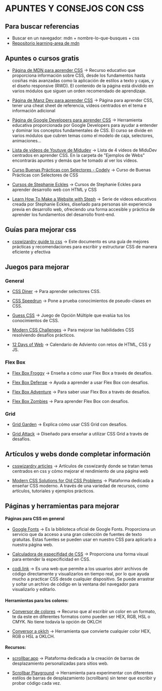 # APUNTES Y CONSEJOS CON CSS
## Para buscar referencias
- Buscar en un navegador: mdn + nombre-lo-que-busques + css
- [Repositorio learning-area de mdn](https://github.com/mdn/learning-area)

## Apuntes o cursos gratis

- [Página de MDN para aprender CSS](https://developer.mozilla.org/es/docs/Learn/CSS) → Recurso educativo que proporciona información sobre CSS, desde los fundamentos hasta cosiñas más avanzadas como la aplicación de estilos a texto y cajas, y el diseño responsive (RWD). El contenido de la página está dividido en varios módulos que siguen un orden recomendado de aprendizaje.

- [Página de Manz Dev para aprender CSS](https://lenguajecss.com/) → Página para aprender CSS, tener una cheat sheet de referencia, vídeos centrados en el tema e información adicional

- [Página de Google Developers para aprender CSS](https://web.dev/learn/css?hl=es) → Herramienta educativa proporcionada por Google Developers para ayudar a entender y dominar los conceptos fundamentales de CSS. El curso se divide en varios módulos que cubren temas como el modelo de caja, selectores, animaciones... 

- [Lista de vídeos de Youtuve de Midudev](https://www.youtube.com/playlist?list=PLUofhDIg_38q7l8gV4IVCz_pjUeyD99_j) → Lista de 4 vídeos de MiduDev centrados en aprender CSS. En la carpeta de "Ejemplos de Webs" encontrarás apuntes y demás que he tomado al ver los vídeos.

- [Curso Buenas Prácticas con Selectores - Codely](https://pro.codely.com/library/buenas-practicas-con-css-selectores/path/) → Curso de Buenas Prácticas con Selectores de CSS

- [Cursos de Stephanie Eckles](https://egghead.io/q/resources-by-stephanie-eckles) → Cursos de Stephanie Eckles para aprender desarrollo web con HTML y CSS

- [Learn How To Make a Website with Steph](https://learnfromsteph.dev/) → Serie de videos educativos creada por Stephanie Eckles, diseñado para personas sin experiencia previa en desarrollo web, ofreciendo una forma accesible y práctica de aprender los fundamentos del desarrollo front-end.

## Guías para mejorar css
- [csswizardry guide to css](https://cssguidelin.es/) → Este documento es una guía de mejores prácticas y recomendaciones para escribir y estructurar CSS de manera eficiente y efectiva

## Juegos para mejorar
### General 
- [CSS Diner](https://flukeout.github.io/) → Para aprender selectores CSS.

- [CSS Speedrun](https://css-speedrun.netlify.app/) → Pone a prueba conocimientos de pseudo-clases en CSS.

- [Guess CSS](https://www.guess-css.app/) → Juego de Opción Múltiple que evalúa tus los conocimientos de CSS.

- [Modern CSS Challenges](https://challenges.moderncss.dev/) → Para mejorar las habilidades CSS resolviendo desafíos prácticos.

- [12 Days of Web](https://12daysofweb.dev/) → Calendario de Adviento con retos de HTML, CSS y JS.

### Flex Box
- [Flex Box Froggy](https://flexboxfroggy.com/#es) → Enseña a cómo usar Flex Box a través de desafíos.

- [Flex Box Defense](http://www.flexboxdefense.com/) → Ayuda a aprender a usar Flex Box con desafíos.

- [Flex Box Adventure](https://codingfantasy.com/games/flexboxadventure) → Para saber usar Flex Box a través de desafíos.
 
- [Flex Box Zombies](https://mastery.games/flexboxzombies/) → Para aprender Flex Box con desafíos.

### Grid
- [Grid Garden](https://cssgridgarden.com) → Explica cómo usar CSS Grid con desafíos.

- [Grid Attack](https://codingfantasy.com/games/css-grid-attack) → Diseñado para enseñar a utilizar CSS Grid a través de desafíos.


## Artículos y webs donde completar información
- [csswizardry articles](https://csswizardry.com/page2/#section:articles) → Artículos de csswizardy donde se tratan temas centrados en css y cómo mejorar el rendimiento de una página web

- [Modern CSS Solutions for Old CSS Problems](https://moderncss.dev/) → Plataforma dedicada a enseñar CSS moderno. A través de una variedad de recursos, como artículos, tutoriales y ejemplos prácticos.

## Páginas y herramientas para mejorar
#### Páginas para CSS en general
- [Google Fonts](https://fonts.google.com/) →  Es la biblioteca oficial de Google Fonts. Proporciona un servicio que da acceso a una gran colección de fuentes de texto gratuitas. Estas fuentes se pueden usar en nuestro CSS para aplicarlo a nuestra página web.

- [Calculadora de especifidad de CSS](https://specificity.keegan.st/) → Proporciona una forma visual para entender la especificidad en CSS.

- [codi.link](https://codi.link/) → Es una web que permite a los usuarios abrir archivos de código directamente y visualizarlos en tiempo real, por lo que ayuda mucho a practicar CSS desde cualquier dispositivo. Se puede arrastrar y soltar un archivo de código en la ventana del navegador para visualizarlo y editarlo. 

#### Herramientas para los colores:
- [Conversor de colores](https://convertacolor.com/) → Recurso que al escribir un color en un formato, te da este en diferentes formatos como pueden ser HEX, RGB, HSL o CMYK. No tiene todavía la opción de OKLCH

- [Conversor a oklch](https://oklch.com/) → Herramienta que convierte cualquier color HEX, RGB o HSL a OKLCH.


#### Recursos:
- [scrollbar.app](https://scrollbar.app/) → Plataforma dedicada a la creación de barras de desplazamiento personalizadas para sitios web.

- [Scrollbar Playground](https://lyqht.github.io/scrollbar-playground/) → Herramienta para experimentar con diferentes estilos de barras de desplazamiento (scrollbars) sin tener que escribir y probar código cada vez.
